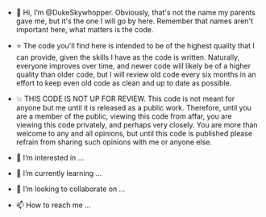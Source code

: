 - 👋 Hi, I’m @DukeSkywhopper. Obviously, that's not the name my parents gave me, but it's the one I will go by here. Remember that names aren't important here, what matters is the code.

- :star: The code you'll find here is intended to be of the highest quality that I can provide, given the skills I have as the code is written. Naturally, everyone improves over time, and newer code will likely be of a higher quality than older code, but I will review old code every six months in an effort to keep even old code as clean and up to date as possible.

- :collision: THIS CODE IS NOT UP FOR REVIEW. This code is not meant for anyone but me until it is released as a public work. Therefore, until you are a member of the public, viewing this code from affar, you are viewing this code privately, and perhaps very closely. You are more than welcome to any and all opinions, but until this code is published please refrain from sharing such opinions with me or anyone else. 

- 👀 I’m interested in ...
- 🌱 I’m currently learning ...
- 💞️ I’m looking to collaborate on ...
- 📫 How to reach me ...

<!---
DukeSkywhopper/DukeSkywhopper is a ✨ special ✨ repository because its `README.md` (this file) appears on your GitHub profile.
You can click the Preview link to take a look at your changes.
--->
